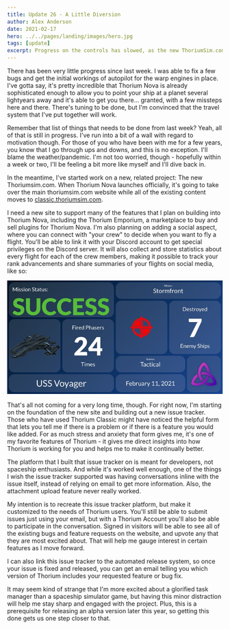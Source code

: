 ```yaml
---
title: Update 26 - A Little Diversion
author: Alex Anderson
date: 2021-02-17
hero: ../../pages/landing/images/hero.jpg
tags: [update]
excerpt: Progress on the controls has slowed, as the new ThoriumSim.com has taken my attention.
---
```


There has been very little progress since last week. I was able to fix a few bugs and get the initial workings of autopilot for the warp engines in place. I've gotta say, it's pretty incredible that Thorium Nova is already sophisticated enough to allow you to point your ship at a planet several lightyears away and it's able to get you there... granted, with a few missteps here and there. There's tuning to be done, but I'm convinced that the travel system that I've put together will work.

Remember that list of things that needs to be done from last week? Yeah, all of that is still in progress. I've run into a bit of a wall with regard to motivation though. For those of you who have been with me for a few years, you know that I go through ups and downs, and this is no exception. I'll blame the weather/pandemic. I'm not too worried, though - hopefully within a week or two, I'll be feeling a bit more like myself and I'll dive back in.

In the meantime, I've started work on a new, related project: The new Thoriumsim.com. When Thorium Nova launches officially, it's going to take over the main thoriumsim.com website while all of the existing content moves to [classic.thoriumsim.com](https://classic.thoriumsim.com).

I need a new site to support many of the features that I plan on building into Thorium Nova, including the Thorium Emporium, a marketplace to buy and sell plugins for Thorium Nova. I'm also planning on adding a social aspect, where you can connect with "your crew" to decide when you want to fly a flight. You'll be able to link it with your Discord account to get special privileges on the Discord server. It will also collect and store statistics about every flight for each of the crew members, making it possible to track your rank advancements and share summaries of your flights on social media, like so:

![Social Sharing Card](images/card.jpeg)

That's all not coming for a very long time, though. For right now, I'm starting on the foundation of the new site and building out a new issue tracker. Those who have used Thorium Classic might have noticed the helpful form that lets you tell me if there is a problem or if there is a feature you would like added. For as much stress and anxiety that form gives me, it's one of my favorite features of Thorium - it gives me direct insights into how Thorium is working for you and helps me to make it continually better.

The platform that I built that issue tracker on is meant for developers, not spaceship enthusiasts. And while it's worked well enough, one of the things I wish the issue tracker supported was having conversations inline with the issue itself, instead of relying on email to get more information. Also, the attachment upload feature never really worked.

My intention is to recreate this issue tracker platform, but make it customized to the needs of Thorium users. You'll still be able to submit issues just using your email, but with a Thorium Account you'll also be able to participate in the conversation. Signed in visitors will be able to see all of the existing bugs and feature requests on the website, and upvote any that they are most excited about. That will help me gauge interest in certain features as I move forward.

I can also link this issue tracker to the automated release system, so once your issue is fixed and released, you can get an email telling you which version of Thorium includes your requested feature or bug fix.

It may seem kind of strange that I'm more excited about a glorified task manager than a spaceship simulator game, but having this minor distraction will help me stay sharp and engaged with the project. Plus, this is a prerequisite for releasing an alpha version later this year, so getting this done gets us one step closer to that.

